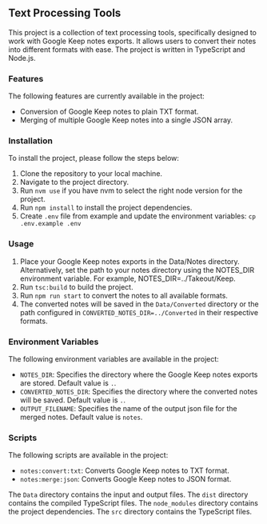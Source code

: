## Text Processing Tools

This project is a collection of text processing tools, specifically designed to work with Google Keep notes exports. It allows users to convert their notes into different formats with ease. The project is written in TypeScript and Node.js.

### Features

The following features are currently available in the project:

- Conversion of Google Keep notes to plain TXT format.
- Merging of multiple Google Keep notes into a single JSON array.

### Installation

To install the project, please follow the steps below:

1. Clone the repository to your local machine.
2. Navigate to the project directory.
3. Run `nvm use` if you have nvm to select the right node version for the project.
4. Run `npm install` to install the project dependencies.
5. Create `.env` file from example and update the environment variables: `cp .env.example .env`

### Usage
1. Place your Google Keep notes exports in the Data/Notes directory. Alternatively, set the path to your notes directory using the NOTES_DIR environment variable. For example, NOTES_DIR=../Takeout/Keep.
3. Run `tsc:build` to build the project.
3. Run `npm run start` to convert the notes to all available formats.
4. The converted notes will be saved in the `Data/Converted` directory or the path configured in `CONVERTED_NOTES_DIR=../Converted` in their respective formats.

### Environment Variables

The following environment variables are available in the project:

- `NOTES_DIR`: Specifies the directory where the Google Keep notes exports are stored. Default value is `.`.
- `CONVERTED_NOTES_DIR`: Specifies the directory where the converted notes will be saved. Default value is `.`.
- `OUTPUT_FILENAME`: Specifies the name of the output json file for the merged notes. Default value is `notes`.

### Scripts

The following scripts are available in the project:

- `notes:convert:txt`: Converts Google Keep notes to TXT format.
- `notes:merge:json`: Converts Google Keep notes to JSON format.

The `Data` directory contains the input and output files. The `dist` directory contains the compiled TypeScript files. The `node_modules` directory contains the project dependencies. The `src` directory contains the TypeScript files.
